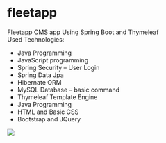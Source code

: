 # fleetapp
Fleetapp CMS app Using Spring Boot and Thymeleaf
<br>
Used Technologies:
<br>
<ul>
  <li>Java Programming</li>
  <li>JavaScript programming</li>
  <li>Spring Security – User Login</li>
  <li>Spring Data Jpa</li>
  <li>Hibernate ORM</li>
  <li>MySQL Database – basic command</li>
  <li>Thymeleaf Template Engine</li>
  <li>Java Programming</li>
  <li>HTML and Basic CSS</li>
  <li>Bootstrap and JQuery</li>
</ul>
<img src="https://github.com/Yessenali-Yerkebulan/fleetapp/assets/113698340/1cdb87d9-7dde-4918-a155-dd90418200d2">
